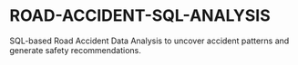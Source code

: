 # ROAD-ACCIDENT-SQL-ANALYSIS
SQL-based Road Accident Data Analysis to uncover accident patterns and generate safety recommendations.
